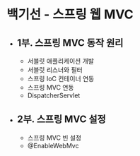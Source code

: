 # 백기선 - 스프링 웹 MVC
- 1부. 스프링 MVC 동작 원리
  -  
  - 서블릿 애플리케이션 개발
  - 서블릿 리스너와 필터
  - 스프링 IoC 컨테이너 연동
  - 스프링 MVC 연동
  - DispatcherServlet
- 2부. 스프링 MVC 설정
  -  
  - 스프링 MVC 빈 설정
  - @EnableWebMvc
